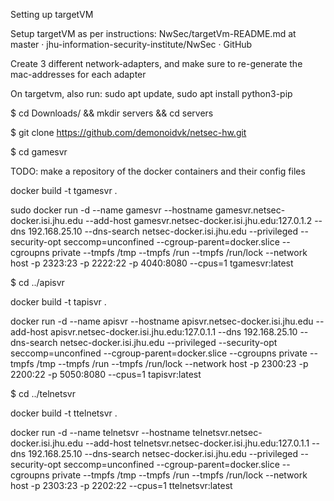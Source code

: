 Setting up targetVM 

Setup targetVM as per instructions: NwSec/targetVm-README.md at master · jhu-information-security-institute/NwSec · GitHub 

Create 3 different network-adapters, and make sure to re-generate the mac-addresses for each adapter 

On targetvm, also run: sudo apt update, sudo apt install python3-pip 

$ cd Downloads/ && mkdir servers && cd servers 

$ git clone https://github.com/demonoidvk/netsec-hw.git 

$ cd gamesvr 

TODO: make a repository of the docker containers and their config files 

docker build -t tgamesvr . 

sudo docker run -d --name gamesvr --hostname gamesvr.netsec-docker.isi.jhu.edu --add-host gamesvr.netsec-docker.isi.jhu.edu:127.0.1.2 --dns 192.168.25.10 --dns-search netsec-docker.isi.jhu.edu --privileged --security-opt seccomp=unconfined --cgroup-parent=docker.slice --cgroupns private --tmpfs /tmp --tmpfs /run --tmpfs /run/lock --network host -p 2323:23 -p 2222:22 -p 4040:8080 --cpus=1 tgamesvr:latest 

$ cd ../apisvr 

docker build -t tapisvr . 

docker run -d --name apisvr --hostname apisvr.netsec-docker.isi.jhu.edu --add-host apisvr.netsec-docker.isi.jhu.edu:127.0.1.1 --dns 192.168.25.10 --dns-search netsec-docker.isi.jhu.edu --privileged --security-opt seccomp=unconfined --cgroup-parent=docker.slice --cgroupns private --tmpfs /tmp --tmpfs /run --tmpfs /run/lock --network host -p 2300:23 -p 2200:22 -p 5050:8080 --cpus=1 tapisvr:latest 

$ cd ../telnetsvr 

docker build -t ttelnetsvr . 

docker run -d --name telnetsvr --hostname telnetsvr.netsec-docker.isi.jhu.edu --add-host telnetsvr.netsec-docker.isi.jhu.edu:127.0.1.1 --dns 192.168.25.10 --dns-search netsec-docker.isi.jhu.edu --privileged --security-opt seccomp=unconfined --cgroup-parent=docker.slice --cgroupns private --tmpfs /tmp --tmpfs /run --tmpfs /run/lock --network host -p 2303:23 -p 2202:22 --cpus=1 ttelnetsvr:latest 
